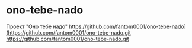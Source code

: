 # ono-tebe-nado
Проект "Оно тебе надо"
https://github.com/fantom0001/ono-tebe-nado](https://github.com/fantom0001/ono-tebe-nado.git
https://github.com/fantom0001/ono-tebe-nado.git

